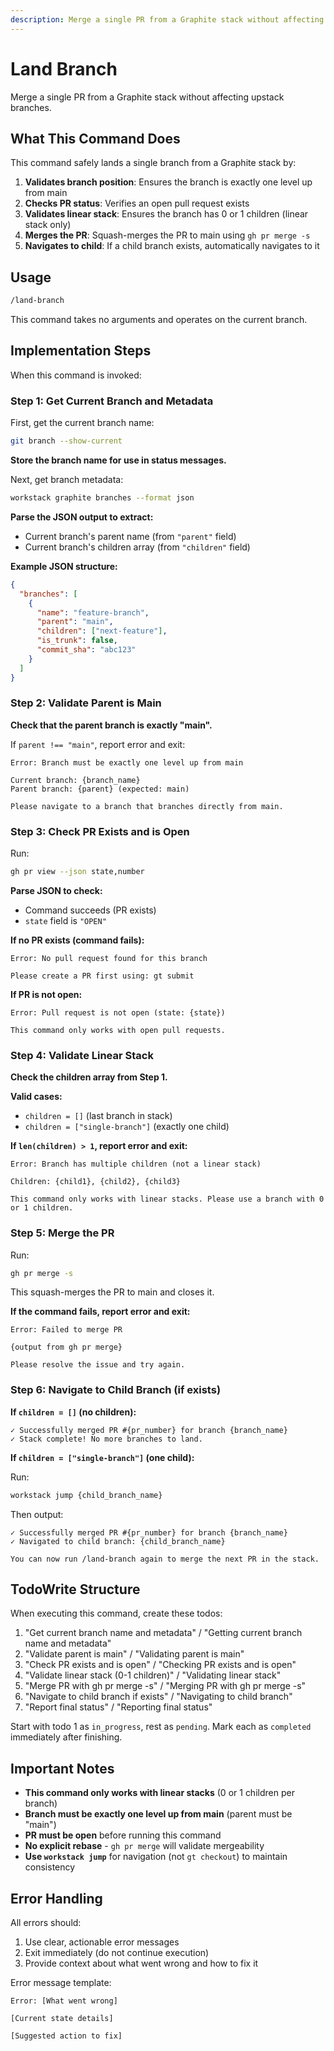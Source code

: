 ```yaml
---
description: Merge a single PR from a Graphite stack without affecting upstack branches
---
```


# Land Branch

Merge a single PR from a Graphite stack without affecting upstack branches.

## What This Command Does

This command safely lands a single branch from a Graphite stack by:

1. **Validates branch position**: Ensures the branch is exactly one level up from main
2. **Checks PR status**: Verifies an open pull request exists
3. **Validates linear stack**: Ensures the branch has 0 or 1 children (linear stack only)
4. **Merges the PR**: Squash-merges the PR to main using `gh pr merge -s`
5. **Navigates to child**: If a child branch exists, automatically navigates to it

## Usage

```bash
/land-branch
```

This command takes no arguments and operates on the current branch.

## Implementation Steps

When this command is invoked:

### Step 1: Get Current Branch and Metadata

First, get the current branch name:

```bash
git branch --show-current
```

**Store the branch name for use in status messages.**

Next, get branch metadata:

```bash
workstack graphite branches --format json
```

**Parse the JSON output to extract:**

- Current branch's parent name (from `"parent"` field)
- Current branch's children array (from `"children"` field)

**Example JSON structure:**

```json
{
  "branches": [
    {
      "name": "feature-branch",
      "parent": "main",
      "children": ["next-feature"],
      "is_trunk": false,
      "commit_sha": "abc123"
    }
  ]
}
```

### Step 2: Validate Parent is Main

**Check that the parent branch is exactly "main".**

If `parent !== "main"`, report error and exit:

```
Error: Branch must be exactly one level up from main

Current branch: {branch_name}
Parent branch: {parent} (expected: main)

Please navigate to a branch that branches directly from main.
```

### Step 3: Check PR Exists and is Open

Run:

```bash
gh pr view --json state,number
```

**Parse JSON to check:**

- Command succeeds (PR exists)
- `state` field is `"OPEN"`

**If no PR exists (command fails):**

```
Error: No pull request found for this branch

Please create a PR first using: gt submit
```

**If PR is not open:**

```
Error: Pull request is not open (state: {state})

This command only works with open pull requests.
```

### Step 4: Validate Linear Stack

**Check the children array from Step 1.**

**Valid cases:**

- `children = []` (last branch in stack)
- `children = ["single-branch"]` (exactly one child)

**If `len(children) > 1`, report error and exit:**

```
Error: Branch has multiple children (not a linear stack)

Children: {child1}, {child2}, {child3}

This command only works with linear stacks. Please use a branch with 0 or 1 children.
```

### Step 5: Merge the PR

Run:

```bash
gh pr merge -s
```

This squash-merges the PR to main and closes it.

**If the command fails, report error and exit:**

```
Error: Failed to merge PR

{output from gh pr merge}

Please resolve the issue and try again.
```

### Step 6: Navigate to Child Branch (if exists)

**If `children = []` (no children):**

```
✓ Successfully merged PR #{pr_number} for branch {branch_name}
✓ Stack complete! No more branches to land.
```

**If `children = ["single-branch"]` (one child):**

Run:

```bash
workstack jump {child_branch_name}
```

Then output:

```
✓ Successfully merged PR #{pr_number} for branch {branch_name}
✓ Navigated to child branch: {child_branch_name}

You can now run /land-branch again to merge the next PR in the stack.
```

## TodoWrite Structure

When executing this command, create these todos:

1. "Get current branch name and metadata" / "Getting current branch name and metadata"
2. "Validate parent is main" / "Validating parent is main"
3. "Check PR exists and is open" / "Checking PR exists and is open"
4. "Validate linear stack (0-1 children)" / "Validating linear stack"
5. "Merge PR with gh pr merge -s" / "Merging PR with gh pr merge -s"
6. "Navigate to child branch if exists" / "Navigating to child branch"
7. "Report final status" / "Reporting final status"

Start with todo 1 as `in_progress`, rest as `pending`. Mark each as `completed` immediately after finishing.

## Important Notes

- **This command only works with linear stacks** (0 or 1 children per branch)
- **Branch must be exactly one level up from main** (parent must be "main")
- **PR must be open** before running this command
- **No explicit rebase** - `gh pr merge` will validate mergeability
- **Use `workstack jump`** for navigation (not `gt checkout`) to maintain consistency

## Error Handling

All errors should:

1. Use clear, actionable error messages
2. Exit immediately (do not continue execution)
3. Provide context about what went wrong and how to fix it

Error message template:

```
Error: [What went wrong]

[Current state details]

[Suggested action to fix]
```
